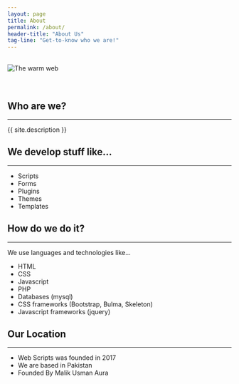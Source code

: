 ```yaml
---
layout: page
title: About
permalink: /about/
header-title: "About Us"
tag-line: "Get-to-know who we are!"
---
```


<div class="row">
	<div class="col-md-4">&nbsp;</div>
	<div class="col-md-4">
		<img src="{{ site.baseurl }}/images/footer.png" alt="The warm web">
	</div>
	<div class="col-md-4">&nbsp;</div>
</div>

<br>

<div class="row">
	<div class="col-md-6">
		<h2>Who are we?</h2>
		<hr>
		{{ site.description }}
	</div>
	<div class="col-md-6">
		<h2>We develop stuff like...</h2>
		<hr>
		<ul class="about-list">
			<li>Scripts</li>
			<li>Forms</li>
			<li>Plugins</li>
			<li>Themes</li>
			<li>Templates</li>
		</ul>
	</div>
</div>
<div class="row">
	<div class="col-md-6">
		<h2>How do we do it?</h2>
		<hr>
		We use languages and technologies like...
		<ul class="about-list">
			<li>HTML</li>
			<li>CSS</li>
			<li>Javascript</li>
			<li>PHP</li>
			<li>Databases (mysql)</li>
			<li>CSS frameworks (Bootstrap, Bulma, Skeleton)</li>
			<li>Javascript frameworks (jquery)</li>
		</ul>
	</div>
	<div class="col-md-6">
		<h2>Our Location</h2>
		<hr>
		<ul class="about-list">
			<li>Web Scripts was founded in 2017</li>
			<li>We are based in Pakistan</li>
			<li>Founded By Malik Usman Aura</li>
		</ul>
	</div>
</div>